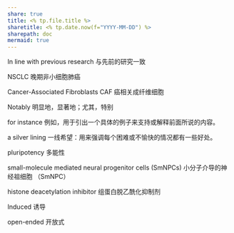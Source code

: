 ```yaml
---
share: true
title: <% tp.file.title %>
sharetitle: <% tp.date.now(f="YYYY-MM-DD") %>
sharepath: doc
mermaid: true
---
```


In line with previous research
与先前的研究一致

NSCLC
晚期非小细胞肺癌

Cancer-Associated Fibroblasts CAF
癌相关成纤维细胞

Notably
明显地，显著地；尤其，特别

for instance
例如，用于引出一个具体的例子来支持或解释前面所说的内容。

a silver lining
一线希望：用来强调每个困难或不愉快的情况都有一些好处。

pluripotency
多能性

small-molecule mediated neural progenitor cells (SmNPCs)
小分子介导的神经祖细胞 （SmNPC）

histone deacetylation inhibitor
组蛋白脱乙酰化抑制剂

Induced 
诱导

open-ended
开放式

